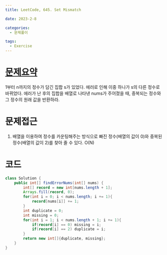 ```yaml
---
title: LeetCode, 645. Set Mismatch

date: 2023-2-8

categories:
  - 문제풀이

tags:
  - Exercise
---
```


# [문제요약](https://leetcode.com/problems/set-mismatch/description/)

1부터 n까지의 정수가 담긴 집합 s가 있었다. 에러로 인해 이중 하나가 s의 다른 정수로 바뀌었다. 에러가 난 후의 집합을 배열로 나타낸 nums가 주어졌을 때, 중복되는 정수와 그 정수의 원래 값을 반환하라.

# 문제접근

1. 배열을 이용하여 정수를 카운팅해주는 방식으로 빠진 정수(배열의 값이 0)와 중복된 정수(배열의 값이 2)를 찾아 줄 수 있다. O(N)

# 코드

```java
class Solution {
    public int[] findErrorNums(int[] nums) {
        int[] record = new int[nums.length + 1];
        Arrays.fill(record, 0);
        for(int i = 0; i < nums.length; i += 1){
            record[nums[i]] += 1;
        }
        int duplicate = 0;
        int missing = 0;
        for(int i = 1; i < nums.length + 1; i += 1){
            if(record[i] == 0) missing = i;
            if(record[i] == 2) duplicate = i;
        }
        return new int[]{duplicate, missing};
    }
}
```
